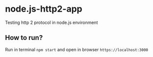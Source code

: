 # node.js-http2-app
Testing http 2 protocol in node.js environment

## How to run?
Run in terminal `npm start` and open in browser `https://localhost:3000`

